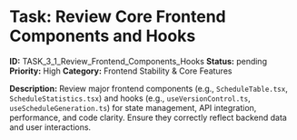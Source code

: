 # Task: Review Core Frontend Components and Hooks

**ID:** TASK_3_1_Review_Frontend_Components_Hooks
**Status:** pending
**Priority:** High
**Category:** Frontend Stability & Core Features

**Description:**
Review major frontend components (e.g., `ScheduleTable.tsx`, `ScheduleStatistics.tsx`) and hooks (e.g., `useVersionControl.ts`, `useScheduleGeneration.ts`) for state management, API integration, performance, and code clarity. Ensure they correctly reflect backend data and user interactions.
